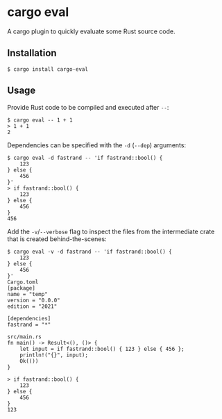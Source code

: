 # cargo eval

A cargo plugin to quickly evaluate some Rust source code.

## Installation

```console
$ cargo install cargo-eval
```

## Usage

Provide Rust code to be compiled and executed after `--`:

```
$ cargo eval -- 1 + 1
> 1 + 1
2
```

Dependencies can be specified with the `-d` (`--dep`) arguments:

```
$ cargo eval -d fastrand -- 'if fastrand::bool() {
    123 
} else {
    456
}'
> if fastrand::bool() {
    123 
} else {
    456
}
456
```

Add the `-v`/`--verbose` flag to inspect the files from the intermediate crate that is created behind-the-scenes:

```
$ cargo eval -v -d fastrand -- 'if fastrand::bool() {
    123 
} else {
    456
}'
Cargo.toml
[package]
name = "temp"
version = "0.0.0"
edition = "2021"

[dependencies]
fastrand = "*"

src/main.rs
fn main() -> Result<(), ()> {
    let input = if fastrand::bool() { 123 } else { 456 };
    println!("{}", input);
    Ok(())
}

> if fastrand::bool() {
    123 
} else {
    456
}
123
```
